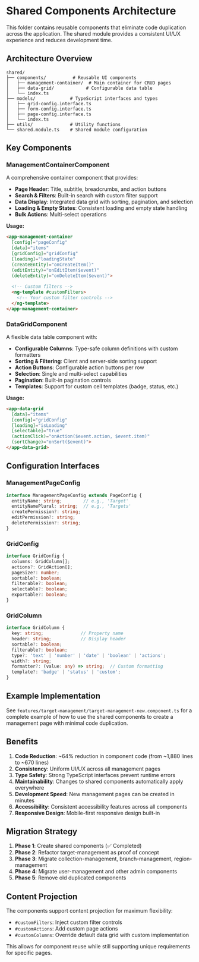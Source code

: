 # Shared Components Architecture

This folder contains reusable components that eliminate code duplication across the application. The shared module provides a consistent UI/UX experience and reduces development time.

## Architecture Overview

```
shared/
├── components/          # Reusable UI components
│   ├── management-container/  # Main container for CRUD pages
│   ├── data-grid/            # Configurable data table
│   └── index.ts
├── models/             # TypeScript interfaces and types
│   ├── grid-config.interface.ts
│   ├── form-config.interface.ts
│   ├── page-config.interface.ts
│   └── index.ts
├── utils/              # Utility functions
└── shared.module.ts    # Shared module configuration
```

## Key Components

### ManagementContainerComponent

A comprehensive container component that provides:
- **Page Header**: Title, subtitle, breadcrumbs, and action buttons
- **Search & Filters**: Built-in search with custom filter support
- **Data Display**: Integrated data grid with sorting, pagination, and selection
- **Loading & Empty States**: Consistent loading and empty state handling
- **Bulk Actions**: Multi-select operations

**Usage:**
```html
<app-management-container
  [config]="pageConfig"
  [data]="items"
  [gridConfig]="gridConfig"
  [loading]="loadingState"
  (createEntity)="onCreateItem()"
  (editEntity)="onEditItem($event)"
  (deleteEntity)="onDeleteItem($event)">
  
  <!-- Custom filters -->
  <ng-template #customFilters>
    <!-- Your custom filter controls -->
  </ng-template>
</app-management-container>
```

### DataGridComponent

A flexible data table component with:
- **Configurable Columns**: Type-safe column definitions with custom formatters
- **Sorting & Filtering**: Client and server-side sorting support
- **Action Buttons**: Configurable action buttons per row
- **Selection**: Single and multi-select capabilities
- **Pagination**: Built-in pagination controls
- **Templates**: Support for custom cell templates (badge, status, etc.)

**Usage:**
```html
<app-data-grid
  [data]="items"
  [config]="gridConfig"
  [loading]="isLoading"
  [selectable]="true"
  (actionClick)="onAction($event.action, $event.item)"
  (sortChange)="onSort($event)">
</app-data-grid>
```

## Configuration Interfaces

### ManagementPageConfig
```typescript
interface ManagementPageConfig extends PageConfig {
  entityName: string;        // e.g., 'Target'
  entityNamePlural: string;  // e.g., 'Targets'
  createPermission?: string;
  editPermission?: string;
  deletePermission?: string;
}
```

### GridConfig
```typescript
interface GridConfig {
  columns: GridColumn[];
  actions?: GridAction[];
  pageSize?: number;
  sortable?: boolean;
  filterable?: boolean;
  selectable?: boolean;
  exportable?: boolean;
}
```

### GridColumn
```typescript
interface GridColumn {
  key: string;              // Property name
  header: string;           // Display header
  sortable?: boolean;
  filterable?: boolean;
  type?: 'text' | 'number' | 'date' | 'boolean' | 'actions';
  width?: string;
  formatter?: (value: any) => string;  // Custom formatting
  template?: 'badge' | 'status' | 'custom';
}
```

## Example Implementation

See `features/target-management/target-management-new.component.ts` for a complete example of how to use the shared components to create a management page with minimal code duplication.

## Benefits

1. **Code Reduction**: ~64% reduction in component code (from ~1,880 lines to ~670 lines)
2. **Consistency**: Uniform UI/UX across all management pages
3. **Type Safety**: Strong TypeScript interfaces prevent runtime errors
4. **Maintainability**: Changes to shared components automatically apply everywhere
5. **Development Speed**: New management pages can be created in minutes
6. **Accessibility**: Consistent accessibility features across all components
7. **Responsive Design**: Mobile-first responsive design built-in

## Migration Strategy

1. **Phase 1**: Create shared components (✅ Completed)
2. **Phase 2**: Refactor target-management as proof of concept
3. **Phase 3**: Migrate collection-management, branch-management, region-management
4. **Phase 4**: Migrate user-management and other admin components
5. **Phase 5**: Remove old duplicated components

## Content Projection

The components support content projection for maximum flexibility:

- `#customFilters`: Inject custom filter controls
- `#customActions`: Add custom page actions
- `#customColumns`: Override default data grid with custom implementation

This allows for component reuse while still supporting unique requirements for specific pages.